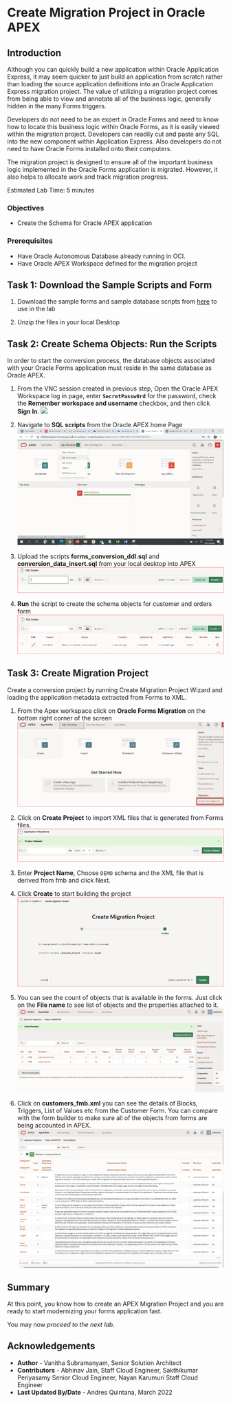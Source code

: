 # Create Migration Project in Oracle APEX

## Introduction

Although you can quickly build a new application within Oracle Application Express, it may seem quicker to just build an application from scratch rather than loading the source application definitions into an Oracle Application Express migration project. The value of utilizing a migration project comes from being able to view and annotate all of the business logic, generally hidden in the many Forms triggers.

Developers do not need to be an expert in Oracle Forms and need to know how to locate this business logic within Oracle Forms, as it is easily viewed within the migration project. Developers can readily cut and paste any SQL into the new component within Application Express. Also developers do not need to have Oracle Forms installed onto their computers.

The migration project is designed to ensure all of the important business logic implemented in the Oracle Forms application is migrated. However, it also helps to allocate work and track migration progress.

Estimated Lab Time: 5 minutes

### Objectives

* Create the Schema for Oracle APEX application


### Prerequisites

- Have Oracle Autonomous Database already running in OCI.
- Have Oracle APEX Workspace defined for the migration project



## Task 1: Download the Sample Scripts and Form

1. Download the  sample forms and sample database scripts from [here](https://objectstorage.us-ashburn-1.oraclecloud.com/p/LNAcA6wNFvhkvHGPcWIbKlyGkicSOVCIgWLIu6t7W2BQfwq2NSLCsXpTL9wVzjuP/n/c4u04/b/livelabsfiles/o/developer-library/create-apex-forms.zip)
to use in the lab

2. Unzip the files in your local Desktop

## Task 2: Create Schema Objects: Run the Scripts

In order to start the conversion process, the database objects associated with your Oracle Forms application must reside in the same database as Oracle APEX.

1. From the VNC session created in previous step, Open the Oracle APEX Workspace log in page, enter **``SecretPassw0rd``** for the password, check the **Remember workspace and username** checkbox, and then click **Sign In**.
    ![](images/log-in-to-workspace.png " ")

2. Navigate to **SQL scripts** from the Oracle APEX home Page
    ![Find SQL scripts in the menu bar.](images/scipts-upload.png " ")

3. Upload the scripts **forms\_conversion\_ddl.sql** and  **conversion\_data\_insert.sql** from your local desktop into APEX ![Upload the shown SQL scripts.](images/script-upload1.png " ")

4. **Run** the script to create the schema objects for customer and orders form ![Run the scripts.](images/scripts-run.png " ")


## Task 3: **Create Migration Project**

Create a conversion project by running Create Migration Project Wizard and loading the application metadata extracted from Forms to XML.

1. From the Apex workspace click on **Oracle Forms Migration** on the bottom right corner of the screen
![Select Oracle forms migration.](images/forms-migration.png " ")

2. Click on **Create Project** to import XML files that is generated from Forms files.
![Select create project.](images/create-migration-project.png " ")

3. Enter **Project Name**, Choose ``DEMO`` schema and the XML file that is derived from fmb and click Next.

4. Click **Create** to start building the project
![To start building the project, click create.](images/create-migration-project2.png " ")

5. You can see the count of objects that is available in the forms. Just click on the **File name** to see list of objects and the properties attached to it.
![You will see the available objects.](images/uploaded-forms.png " ")

6. Click on **customers_fmb.xml** you can see the details of Blocks, Triggers, List of Values etc from the Customer Form. You can compare with the form builder to make sure all of the objects from forms are being accounted in APEX.
![Make sure all of the objects from forms are in APEX.](images/customers-fmb.png " ")


## Summary

At this point, you know how to create an APEX Migration Project and you are ready to start modernizing your forms application fast.

You may now *proceed to the next lab*.

## Acknowledgements


- **Author** -  Vanitha Subramanyam, Senior Solution Architect
- **Contributors** - Abhinav Jain, Staff Cloud Engineer, Sakthikumar Periyasamy Senior Cloud Engineer, Nayan Karumuri Staff Cloud Engineer
- **Last Updated By/Date** - Andres Quintana, March 2022

